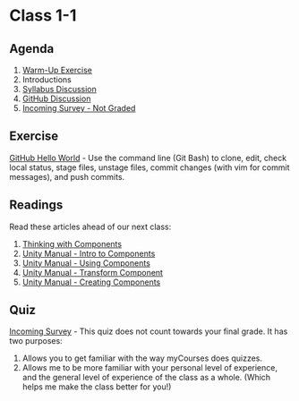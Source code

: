 # Class 1-1

## Agenda

1. [Warm-Up Exercise](https://docs.google.com/document/d/11dylZRQtd4EP2xIsRablbCdrN4WGMHe3UKSRzHgJq-U/edit)
1. Introductions
1. [Syllabus Discussion](https://github.com/IGME-202-17F6/Syllabus)
1. [GitHub Discussion](https://docs.google.com/presentation/d/1Ky2RQvS8yzF7LwgHd8R_SnnWK1swbDyvIDm5ZGkwCb4/edit)
1. [Incoming Survey - Not Graded](https://mycourses.rit.edu/d2l/lms/quizzing/quizzing.d2l?ou=663987&qi=761338)

## Exercise

[GitHub Hello World](https://classroom.github.com/a/JWoJ_lwz) - Use the command line (Git Bash) to clone, edit, check local status, stage files, unstage files, commit changes (with vim for commit messages), and push commits.

## Readings

Read these articles ahead of our next class:

1. [Thinking with Components](https://gamedevelopment.tutsplus.com/articles/unity-now-youre-thinking-with-components--gamedev-12492)
1. [Unity Manual - Intro to Components](https://docs.unity3d.com/Manual/Components.html)
1. [Unity Manual - Using Components](https://docs.unity3d.com/Manual/UsingComponents.html)
1. [Unity Manual - Transform Component](https://docs.unity3d.com/Manual/class-Transform.html)
1. [Unity Manual - Creating Components](https://docs.unity3d.com/Manual/CreatingComponents.html)

## Quiz

[Incoming Survey](https://mycourses.rit.edu/d2l/lms/quizzing/quizzing.d2l?ou=663987&qi=761338) - This quiz does not count towards your final grade. It has two purposes:

1. Allows you to get familiar with the way myCourses does quizzes.
1. Allows me to be more familiar with your personal level of experience, and the general level of experience of the class as a whole. (Which helps me make the class better for you!)
